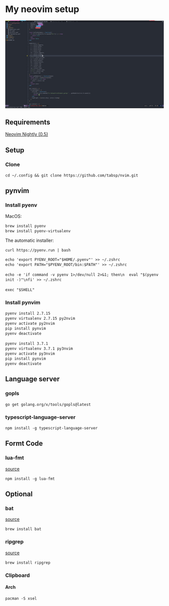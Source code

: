 # My neovim setup

![snapshoot](snapshoot.jpg)

## Requirements

[Neovim Nightly (0.5)](https://github.com/neovim/neovim/releases/tag/nightly)

## Setup

### Clone

```shell
cd ~/.config && git clone https://github.com/tabsp/nvim.git
```
## pynvim

### Install pyenv

MacOS:

```shell
brew install pyenv
brew install pyenv-virtualenv
```

The automatic installer:

```shell
curl https://pyenv.run | bash
```

```shell
echo 'export PYENV_ROOT="$HOME/.pyenv"' >> ~/.zshrc
echo 'export PATH="$PYENV_ROOT/bin:$PATH"' >> ~/.zshrc

echo -e 'if command -v pyenv 1>/dev/null 2>&1; then\n  eval "$(pyenv init -)"\nfi' >> ~/.zshrc

exec "$SHELL"
```

### Install pynvim

```shell
pyenv install 2.7.15
pyenv virtualenv 2.7.15 py2nvim
pyenv activate py2nvim
pip install pynvim
pyenv deactivate

pyenv install 3.7.1
pyenv virtualenv 3.7.1 py3nvim
pyenv activate py3nvim
pip install pynvim
pyenv deactivate
```

## Language server

### gopls

```shell
go get golang.org/x/tools/gopls@latest
```

### typescript-language-server

```shell
npm install -g typescript-language-server
```

## Formt Code

### lua-fmt

[source](https://github.com/trixnz/lua-fmt)

```shell
npm install -g lua-fmt
```

## Optional

### bat

[source](https://github.com/sharkdp/bat)

```shell
brew install bat
```

### ripgrep

[source](https://github.com/BurntSushi/ripgrep)

```shell
brew install ripgrep
```

### Clipboard

#### Arch

```shell
pacman -S xsel
```

